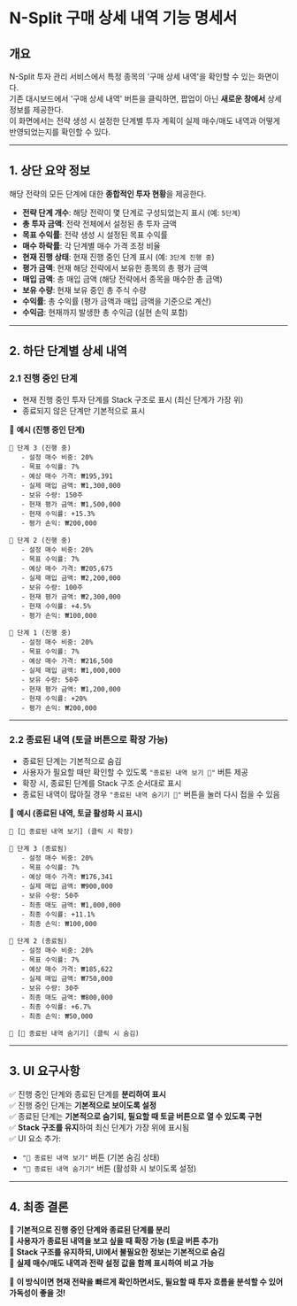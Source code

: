 # N-Split 구매 상세 내역 기능 명세서

## 개요
N-Split 투자 관리 서비스에서 특정 종목의 '구매 상세 내역'을 확인할 수 있는 화면이다.  
기존 대시보드에서 '구매 상세 내역' 버튼을 클릭하면, 팝업이 아닌 **새로운 창에서** 상세 정보를 제공한다.  
이 화면에서는 전략 생성 시 설정한 단계별 투자 계획이 실제 매수/매도 내역과 어떻게 반영되었는지를 확인할 수 있다.

---

## 1. 상단 요약 정보
해당 전략의 모든 단계에 대한 **종합적인 투자 현황**을 제공한다.  
- **전략 단계 개수**: 해당 전략이 몇 단계로 구성되었는지 표시 (예: `5단계`)  
- **총 투자 금액**: 전략 전체에서 설정된 총 투자 금액  
- **목표 수익률**: 전략 생성 시 설정된 목표 수익률  
- **매수 하락률**: 각 단계별 매수 가격 조정 비율  
- **현재 진행 상태**: 현재 진행 중인 단계 표시 (예: `3단계 진행 중`)  
- **평가 금액**: 현재 해당 전략에서 보유한 종목의 총 평가 금액  
- **매입 금액**: 총 매입 금액 (해당 전략에서 종목을 매수한 총 금액)  
- **보유 수량**: 현재 보유 중인 총 주식 수량  
- **수익률**: 총 수익률 (평가 금액과 매입 금액을 기준으로 계산)  
- **수익금**: 현재까지 발생한 총 수익금 (실현 손익 포함)  

---

## 2. 하단 단계별 상세 내역

### **2.1 진행 중인 단계**  
- 현재 진행 중인 투자 단계를 Stack 구조로 표시 (최신 단계가 가장 위)  
- 종료되지 않은 단계만 기본적으로 표시  

📌 **예시 (진행 중인 단계)**
```
🔹 단계 3 (진행 중)  
   - 설정 매수 비중: 20%  
   - 목표 수익률: 7%  
   - 예상 매수 가격: ₩195,391  
   - 실제 매입 금액: ₩1,300,000  
   - 보유 수량: 150주  
   - 현재 평가 금액: ₩1,500,000  
   - 현재 수익률: +15.3%  
   - 평가 손익: ₩200,000  

🔹 단계 2 (진행 중)  
   - 설정 매수 비중: 20%  
   - 목표 수익률: 7%  
   - 예상 매수 가격: ₩205,675  
   - 실제 매입 금액: ₩2,200,000  
   - 보유 수량: 100주  
   - 현재 평가 금액: ₩2,300,000  
   - 현재 수익률: +4.5%  
   - 평가 손익: ₩100,000  

🔹 단계 1 (진행 중)  
   - 설정 매수 비중: 20%  
   - 목표 수익률: 7%  
   - 예상 매수 가격: ₩216,500  
   - 실제 매입 금액: ₩1,000,000  
   - 보유 수량: 50주  
   - 현재 평가 금액: ₩1,200,000  
   - 현재 수익률: +20%  
   - 평가 손익: ₩200,000  
```

---

### **2.2 종료된 내역 (토글 버튼으로 확장 가능)**
- 종료된 단계는 기본적으로 숨김  
- 사용자가 필요할 때만 확인할 수 있도록 `"종료된 내역 보기 🔽"` 버튼 제공  
- 확장 시, 종료된 단계를 Stack 구조 순서대로 표시  
- 종료된 내역이 많아질 경우 `"종료된 내역 숨기기 🔼"` 버튼을 눌러 다시 접을 수 있음  

📌 **예시 (종료된 내역, 토글 활성화 시 표시)**  
```
📌 [🔽 종료된 내역 보기] (클릭 시 확장)

🔹 단계 3 (종료됨)  
   - 설정 매수 비중: 20%  
   - 목표 수익률: 7%  
   - 예상 매수 가격: ₩176,341  
   - 실제 매입 금액: ₩900,000  
   - 보유 수량: 50주  
   - 최종 매도 금액: ₩1,000,000  
   - 최종 수익률: +11.1%  
   - 최종 손익: ₩100,000  

🔹 단계 2 (종료됨)  
   - 설정 매수 비중: 20%  
   - 목표 수익률: 7%  
   - 예상 매수 가격: ₩185,622  
   - 실제 매입 금액: ₩750,000  
   - 보유 수량: 30주  
   - 최종 매도 금액: ₩800,000  
   - 최종 수익률: +6.7%  
   - 최종 손익: ₩50,000  

📌 [🔼 종료된 내역 숨기기] (클릭 시 숨김)
```

---

## 3. UI 요구사항  
✅ 진행 중인 단계와 종료된 단계를 **분리하여 표시**  
✅ 진행 중인 단계는 **기본적으로 보이도록 설정**  
✅ 종료된 단계는 **기본적으로 숨기되, 필요할 때 토글 버튼으로 열 수 있도록 구현**  
✅ **Stack 구조를 유지**하여 최신 단계가 가장 위에 표시됨  
✅ UI 요소 추가:
   - `"🔽 종료된 내역 보기"` 버튼 (기본 숨김 상태)  
   - `"🔼 종료된 내역 숨기기"` 버튼 (활성화 시 보이도록 설정)  

---

## 4. 최종 결론
📌 **기본적으로 진행 중인 단계와 종료된 단계를 분리**  
📌 **사용자가 종료된 내역을 보고 싶을 때 확장 가능 (토글 버튼 추가)**  
📌 **Stack 구조를 유지하되, UI에서 불필요한 정보는 기본적으로 숨김**  
📌 **실제 매수/매도 내역과 전략 설정 값을 함께 표시하여 비교 가능**  

🚀 **이 방식이면 현재 전략을 빠르게 확인하면서도, 필요할 때 투자 흐름을 분석할 수 있어 가독성이 좋을 것!**  
